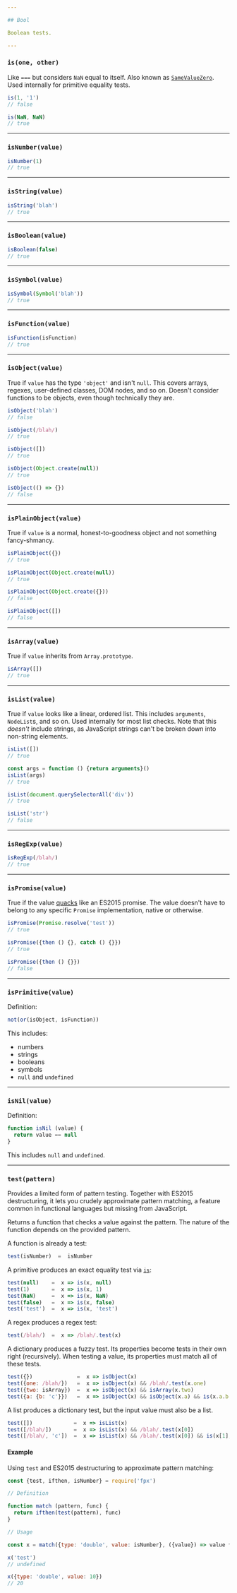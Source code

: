 ```yaml
---

## Bool

Boolean tests.

---
```


### `is(one, other)`

Like `===` but considers `NaN` equal to itself.
Also known as
<a href="http://www.ecma-international.org/ecma-262/6.0/#sec-samevaluezero" target="_blank">`SameValueZero`</a>.
Used internally for primitive equality tests.

```js
is(1, '1')
// false

is(NaN, NaN)
// true
```

---

### `isNumber(value)`

```js
isNumber(1)
// true
```

---

### `isString(value)`

```js
isString('blah')
// true
```

---

### `isBoolean(value)`

```js
isBoolean(false)
// true
```

---

### `isSymbol(value)`

```js
isSymbol(Symbol('blah'))
// true
```

---

### `isFunction(value)`

```js
isFunction(isFunction)
// true
```

---

### `isObject(value)`

True if `value` has the type `'object'` and isn't `null`. This covers arrays,
regexes, user-defined classes, DOM nodes, and so on. Doesn't consider functions
to be objects, even though technically they are.

```js
isObject('blah')
// false

isObject(/blah/)
// true

isObject([])
// true

isObject(Object.create(null))
// true

isObject(() => {})
// false
```

---

### `isPlainObject(value)`

True if `value` is a normal, honest-to-goodness object and not something
fancy-shmancy.

```js
isPlainObject({})
// true

isPlainObject(Object.create(null))
// true

isPlainObject(Object.create({}))
// false

isPlainObject([])
// false
```

---

### `isArray(value)`

True if `value` inherits from `Array.prototype`.

```js
isArray([])
// true
```

---

### `isList(value)`

True if `value` looks like a linear, ordered list. This includes `arguments`,
`NodeList`s, and so on. Used internally for most list checks. Note that this
_doesn't_ include strings, as JavaScript strings can't be broken down into
non-string elements.

```js
isList([])
// true

const args = function () {return arguments}()
isList(args)
// true

isList(document.querySelectorAll('div'))
// true

isList('str')
// false
```

---

### `isRegExp(value)`

```js
isRegExp(/blah/)
// true
```

---

### `isPromise(value)`

True if the value
<a href="https://en.wikipedia.org/wiki/Duck_test" target="_blank">quacks</a>
like an ES2015 promise. The value doesn't have to belong to any specific
`Promise` implementation, native or otherwise.

```js
isPromise(Promise.resolve('test'))
// true

isPromise({then () {}, catch () {}})
// true

isPromise({then () {}})
// false
```

---

### `isPrimitive(value)`

Definition:

```js
not(or(isObject, isFunction))
```

This includes:
  * numbers
  * strings
  * booleans
  * symbols
  * `null` and `undefined`

  ---

### `isNil(value)`

Definition:

```js
function isNil (value) {
  return value == null
}
```

This includes `null` and `undefined`.

---

### `test(pattern)`

Provides a limited form of pattern testing. Together with ES2015 destructuring,
it lets you crudely approximate pattern matching, a feature common in functional
languages but missing from JavaScript.

Returns a function that checks a value against the pattern. The nature of the
function depends on the provided pattern.

A function is already a test:

```js
test(isNumber)  =  isNumber
```

A primitive produces an exact equality test via [`is`](#-is-one-other-):

```js
test(null)    =  x => is(x, null)
test(1)       =  x => is(x, 1)
test(NaN)     =  x => is(x, NaN)
test(false)   =  x => is(x, false)
test('test')  =  x => is(x, 'test')
```

A regex produces a regex test:

```js
test(/blah/)  =  x => /blah/.test(x)
```

A dictionary produces a fuzzy test. Its properties become tests in their own
right (recursively). When testing a value, its properties must match all of
these tests.

```js
test({})              =  x => isObject(x)
test({one: /blah/})   =  x => isObject(x) && /blah/.test(x.one)
test({two: isArray})  =  x => isObject(x) && isArray(x.two)
test({a: {b: 'c'}})   =  x => isObject(x) && isObject(x.a) && is(x.a.b, 'c')
```

A list produces a dictionary test, but the input value must also be a list.

```js
test([])             =  x => isList(x)
test([/blah/])       =  x => isList(x) && /blah/.test(x[0])
test([/blah/, 'c'])  =  x => isList(x) && /blah/.test(x[0]) && is(x[1], 'c')
```

#### Example

Using `test` and ES2015 destructuring to approximate pattern matching:

```js
const {test, ifthen, isNumber} = require('fpx')

// Definition

function match (pattern, func) {
  return ifthen(test(pattern), func)
}

// Usage

const x = match({type: 'double', value: isNumber}, ({value}) => value * 2)

x('test')
// undefined

x({type: 'double', value: 10})
// 20
```

